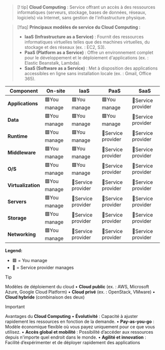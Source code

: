 > [! tip]
> **Cloud Computing** : Service offrant un accès à des ressources informatiques (serveurs, stockage, bases de données, réseaux, logiciels) via Internet, sans gestion de l'infrastructure physique.

> [!faq]
> **Principaux modèles de service du Cloud Computing :**
> - **IaaS (Infrastructure as a Service)** : Fournit des ressources informatiques virtuelles telles que des machines virtuelles, du stockage et des réseaux (ex. : EC2, S3).
> - **PaaS (Platform as a Service)** : Offre un environnement complet pour le développement et le déploiement d'applications (ex. : Elastic Beanstalk, Lambda).
> - **SaaS (Software as a Service)** : Met à disposition des applications accessibles en ligne sans installation locale (ex. : Gmail, Office 365).

| **Component**      | **On-site**  | **IaaS**           | **PaaS**           | **SaaS**           |
| ------------------ | ------------ | ------------------ | ------------------ | ------------------ |
| **Applications**   | 🟩You manage | 🟩You manage       | 🟩You manage       | 🔴Service provider |
| **Data**           | 🟩You manage | 🟩You manage       | 🟩You manage       | 🔴Service provider |
| **Runtime**        | 🟩You manage | 🟩You manage       | 🔴Service provider | 🔴Service provider |
| **Middleware**     | 🟩You manage | 🟩You manage       | 🔴Service provider | 🔴Service provider |
| **O/S**            | 🟩You manage | 🟩You manage       | 🔴Service provider | 🔴Service provider |
| **Virtualization** | 🟩You manage | 🔴Service provider | 🔴Service provider | 🔴Service provider |
| **Servers**        | 🟩You manage | 🔴Service provider | 🔴Service provider | 🔴Service provider |
| **Storage**        | 🟩You manage | 🔴Service provider | 🔴Service provider | 🔴Service provider |
| **Networking**     | 🟩You manage | 🔴Service provider | 🔴Service provider | 🔴Service provider |
**Legend:**
- 🟩 = You manage
- 🔴 = Service provider manages

> [!tip]
> Modèles de déploiement du cloud 
> • **Cloud public** (ex. : AWS, Microsoft Azure, Google Cloud Platform) 
> • **Cloud privé** (ex. : OpenStack, VMware) 
> • **Cloud hybride** (combinaison des deux)

> [!important]
> Avantages du **Cloud Computing**
> • **Évolutivité** : Capacité à ajuster rapidement les ressources en fonction de la demande. 
> • **Pay-as-you-go** : Modèle économique flexible où vous payez uniquement pour ce que vous utilisez. 
> • **Accès global et mobilité** : Possibilité d’accéder aux ressources depuis n'importe quel endroit dans le monde. 
> • **Agilité et innovation** : Facilité d’expérimenter et de déployer rapidement des applications